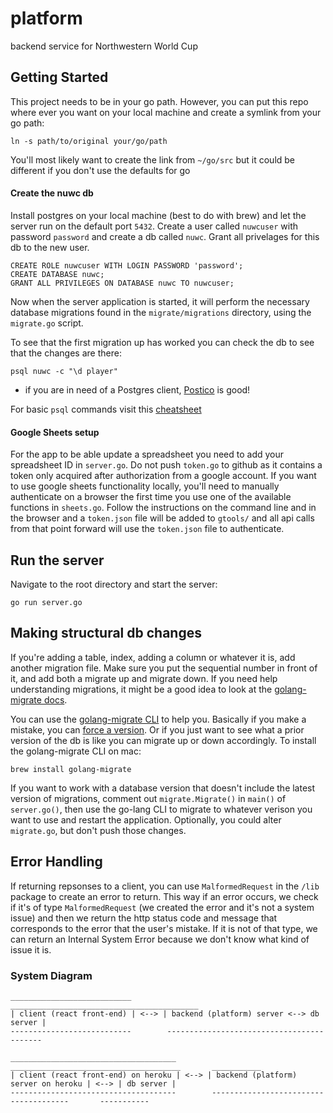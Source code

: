# platform

backend service for Northwestern World Cup

## Getting Started

This project needs to be in your go path. However, you can put this repo where ever you want on your local machine and create a symlink from your go path:

```
ln -s path/to/original your/go/path
```

You'll most likely want to create the link from `~/go/src` but it could be different if you don't use the defaults for go

#### Create the nuwc db

Install postgres on your local machine (best to do with brew) and let the server run on the default port `5432`. Create a user called `nuwcuser` with password `password` and create a db called `nuwc`. Grant all privelages for this db to the new user.

```
CREATE ROLE nuwcuser WITH LOGIN PASSWORD 'password';
CREATE DATABASE nuwc;
GRANT ALL PRIVILEGES ON DATABASE nuwc TO nuwcuser;
```

Now when the server application is started, it will perform the necessary database migrations found in the `migrate/migrations` directory, using the `migrate.go` script.

To see that the first migration up has worked you can check the db to see that the changes are there:

```
psql nuwc -c "\d player"
```

- if you are in need of a Postgres client, [Postico](https://eggerapps.at/postico/) is good!

For basic `psql` commands visit this [cheatsheet](https://jazstudios.blogspot.com/2010/06/postgresql-login-commands.html)

#### Google Sheets setup

For the app to be able update a spreadsheet you need to add your spreadsheet ID in `server.go`. Do not push `token.go` to github as it contains a token only acquired after authorization from a google account. If you want to use google sheets functionality locally, you'll need to manually authenticate on a browser the first time you use one of the available functions in `sheets.go`. Follow the instructions on the command line and in the browser and a `token.json` file will be added to `gtools/` and all api calls from that point forward will use the `token.json` file to authenticate.

## Run the server

Navigate to the root directory and start the server:

```
go run server.go
```

## Making structural db changes

If you're adding a table, index, adding a column or whatever it is, add another migration file. Make sure you put the sequential number in front of it, and add both a migrate up and migrate down. If you need help understanding migrations, it might be a good idea to look at the [golang-migrate docs](https://github.com/golang-migrate/migrate).

You can use the [golang-migrate CLI](https://github.com/golang-migrate/migrate/tree/master/cmd/migrate) to help you. Basically if you make a mistake, you can [force a version](https://github.com/golang-migrate/migrate/issues/282#issuecomment-530732246). Or if you just want to see what a prior version of the db is like you can migrate up or down accordingly. To install the golang-migrate CLI on mac:

```
brew install golang-migrate
```

If you want to work with a database version that doesn't include the latest version of migrations, comment out `migrate.Migrate()` in `main()` of `server.go()`, then use the go-lang CLI to migrate to whatever verison you want to use and restart the application. Optionally, you could alter `migrate.go`, but don't push those changes.

## Error Handling

If returning repsonses to a client, you can use `MalformedRequest` in the `/lib` package to create an error to return. This way if an error occurs, we check if it's of type `MalformedRequest` (we created the error and it's not a system issue) and then we return the http status code and message that corresponds to the error that the user's mistake. If it is not of that type, we can return an Internal System Error because we don't know what kind of issue it is.

### System Diagram

    ___________________________        __________________________________________
    | client (react front-end) | <--> | backend (platform) server <--> db server |
    ---------------------------        ------------------------------------------

    _____________________________________        ______________________________________       ___________
    | client (react front-end) on heroku | <--> | backend (platform) server on heroku | <--> | db server |
    -------------------------------------        --------------------------------------       -----------
